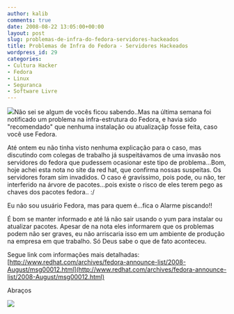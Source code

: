 ```yaml
---
author: kalib
comments: true
date: 2008-08-22 13:05:00+00:00
layout: post
slug: problemas-de-infra-do-fedora-servidores-hackeados
title: Problemas de Infra do Fedora - Servidores Hackeados
wordpress_id: 29
categories:
- Cultura Hacker
- Fedora
- Linux
- Seguranca
- Software Livre
---
```


[![](http://2.bp.blogspot.com/_5kfJplBiYy0/SK67DllLZfI/AAAAAAAAAFs/Ng_aNe5Oy-A/s200/images.jpeg)](http://2.bp.blogspot.com/_5kfJplBiYy0/SK67DllLZfI/AAAAAAAAAFs/Ng_aNe5Oy-A/s1600-h/images.jpeg)Não sei se algum de vocês ficou sabendo..Mas na última semana foi notificado um problema na infra-estrutura do Fedora, e havia sido "recomendado" que nenhuma instalação ou atualizaçãp fosse feita, caso você use Fedora.




Até ontem eu não tinha visto nenhuma explicação para o caso, mas discutindo com colegas de trabalho já suspeitávamos de uma invasão nos servidores do fedora que pudessem ocasionar este tipo de problema...Bom, hoje achei esta nota no site da red hat, que confirma nossas suspeitas. Os servidores foram sim invadidos. O caso é gravíssimo, pois pode, ou não, ter interferido na árvore de pacotes...pois existe o risco de eles terem pego as chaves dos pacotes fedora.. :/




Eu não sou usuário Fedora, mas para quem  é...fica o Alarme piscando!!




É bom se manter informado e até lá não sair usando o yum para instalar ou atualizar pacotes. Apesar de na nota eles informarem que os problemas podem não ser graves, eu não arriscaria isso em um ambiente de produção na empresa em que trabalho. Só Deus sabe o que de fato aconteceu.




Segue link com informações mais detalhadas: [http://www.redhat.com/archives/fedora-announce-list/2008-August/msg00012.html](http://www.redhat.com/archives/fedora-announce-list/2008-August/msg00012.html)




Abraços




![](http://img376.imageshack.us/img376/8000/userbar635980sd7.gif)



